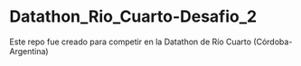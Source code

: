 # Datathon_Rio_Cuarto-Desafio_2
Este repo fue creado para competir en la Datathon de Río Cuarto (Córdoba-Argentina)

